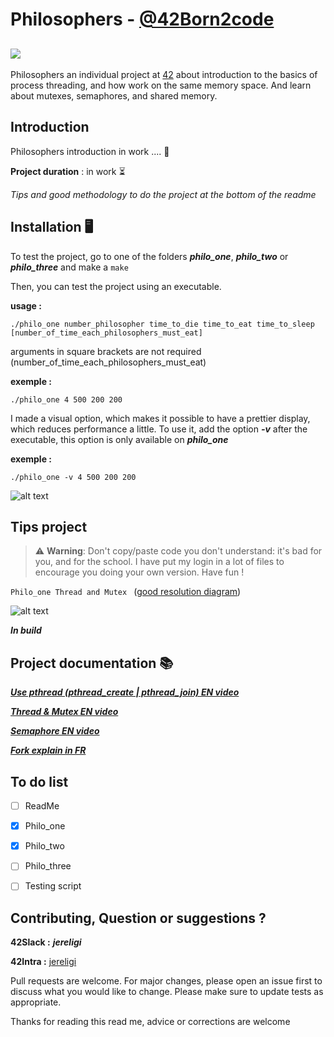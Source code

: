 # Philosophers - [@42Born2code](https://www.youtube.com/watch?time_continue=88&v=eawhnhTO2oY&feature=emb_logo)
![](https://developer.android.com/courses/extras/images/multi-threading-2.png)
---

Philosophers an individual project at [42](https://www.42.fr/42-network/) about introduction to the basics of process threading, and how work on the same memory space.
And learn about mutexes, semaphores, and shared memory.

## Introduction

Philosophers introduction in work .... 🐙

__Project duration__ : in work ⏳

*Tips and good methodology to do the project at the bottom of the readme*

## Installation 🖥

To test the project, go to one of the folders __*philo_one*__, __*philo_two*__ or __*philo_three*__ and make a `make`

Then, you can test the project using an executable.

__usage :__

`./philo_one number_philosopher time_to_die time_to_eat time_to_sleep [number_of_time_each_philosophers_must_eat]`

arguments in square brackets are not required (number_of_time_each_philosophers_must_eat)

__exemple :__

`./philo_one 4 500 200 200`

I made a visual option, which makes it possible to have a prettier display, which reduces performance a little.
To use it, add the option __*-v*__ after the executable, this option is only available on __*philo_one*__

__exemple :__

`./philo_one -v 4 500 200 200`

![alt text](https://zupimages.net/up/20/39/8a98.png)

## Tips project

> ⚠️ **Warning**: Don't copy/paste code you don't understand: it's bad for you, and for the school. I have put my login in a lot of files to encourage you doing your own version. Have fun !

`Philo_one Thread and Mutex `
([good resolution diagram](https://www.zupimages.net/up/20/38/cp71.png))

![alt text](https://zupimages.net/up/20/38/is7q.png)

 __*In build*__   



## Project documentation 📚

 __*[Use pthread (pthread_create | pthread_join) EN video](https://www.youtube.com/watch?v=uA8X5zNOGw8&list=PL9IEJIKnBJjFZxuqyJ9JqVYmuFZHr7CFM&index=2&t=0s)*__
 
 __*[Thread & Mutex EN video](https://www.youtube.com/watch?v=9axu8CUvOKY)*__

__*[Semaphore EN video](https://www.youtube.com/watch?v=ukM_zzrIeXs)*__

__*[Fork explain in FR](https://www.commentcamarche.net/faq/10611-que-fait-un-fork)*__


## To do list

- [ ] ReadMe
- [X] Philo_one
- [X] Philo_two
- [ ] Philo_three
- [ ] Testing script


## Contributing, Question or suggestions ?

__42Slack :__ __*jereligi*__

__42Intra :__ [jereligi](https://profile.intra.42.fr/users/jereligi)

Pull requests are welcome. For major changes, please open an issue first to discuss what you would like to change.
Please make sure to update tests as appropriate.


Thanks for reading this read me, advice or corrections are welcome



